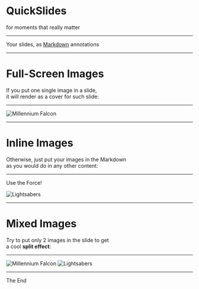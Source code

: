 # QuickSlides

for moments that really matter

---

Your slides, as [Markdown](https://www.markdownguide.org) annotations

---

# Full-Screen Images

If you put one single image in a slide,  
it will render as a cover for such slide:

---

![Millennium Falcon](/images/millennium-falcon.png)

---

# Inline Images

Otherwise, just put your images in the Markdown  
as you would do in any other content:

---

Use the Force!

![Lightsabers](/images/light-saber.png)

---

# Mixed Images

Try to put only 2 images in the slide to get  
a cool **split effect**:

---

![Millennium Falcon](/images/millennium-falcon.png)
![Lightsabers](/images/light-saber.png)

---

The End
